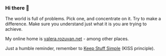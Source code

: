 ### Hi there 👋

The world is full of problems. Pick one, and concentrate on it. Try to make a difference. Make sure you understand just what it is you are trying to achieve.

My online home is [valera.rozuvan.net](https://valera.rozuvan.net/) - among other places.

Just a humble reminder, remember to [Keep Stuff Simple](https://lets-be-simple.net/) (KISS principle).
